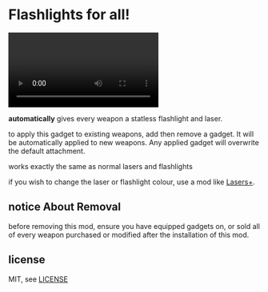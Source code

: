 # Flashlights for all!

![demo](img/demo.webm)

**automatically** gives every weapon a statless flashlight and laser.

to apply this gadget to existing weapons, add then remove a gadget. It will be automatically applied to new weapons. Any applied gadget will overwrite the default attachment.

works exactly the same as normal lasers and flashlights

if you wish to change the laser or flashlight colour, use a mod like [Lasers+](https://modworkshop.net/mod/20577).

## notice About Removal

before removing this mod, ensure you have equipped gadgets on, or sold all of every weapon purchased or modified after the installation of this mod.

## license
MIT, see [LICENSE](LICENSE)
